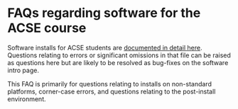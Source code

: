 # FAQs regarding software for the ACSE course

Software installs for ACSE students are [documented in detail here](https://acse-2020.github.io/introduction/software/intro.html).
Questions relating to errors or significant omissions in that file can be raised as questions here but are likely to be resolved
as bug-fixes on the software intro page.

This FAQ is primarily for questions relating to installs on non-standard platforms, corner-case errors, and questions relating to
the post-install environment.
